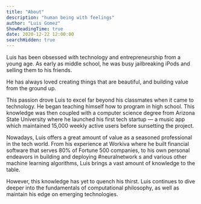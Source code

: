 ```yaml
---
title: "About"
description: "human being with feelings"
author: "Luis Gomez"
ShowReadingTime: true
date: 2020-12-22 12:00:00
searchHidden: true
---
```


Luis has been obsessed with technology and entrepreneurship from a young age. As early as middle school, he was busy jailbreaking iPods and selling them to his friends.

He has always loved creating things that are beautiful, and building value from the ground up.

This passion drove Luis to excel far beyond his classmates when it came to technology. He began teaching himself how to program in high school. This knowledge was then coupled with a computer science degree from Arizona State University where he launched his first tech startup — a music app which maintained 15,000 weekly active users before sunsetting the project.

Nowadays, Luis offers a great amount of value as a seasoned professional in the tech world. From his experience at Workiva where he built financial software that serves 80% of Fortune 500 companies, to his own personal endeavors in building and deploying #neuralnetwork s and various other machine learning algorithms, Luis brings a vast amount of knowledge to the table.

However, this knowledge has yet to quench his thirst. Luis continues to dive deeper into the fundamentals of computational philosophy, as well as maintain his edge on emerging technologies.
